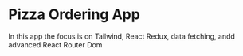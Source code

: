# Pizza Ordering App

In this app the focus is on Tailwind, React Redux, data fetching, andd advanced React Router Dom
